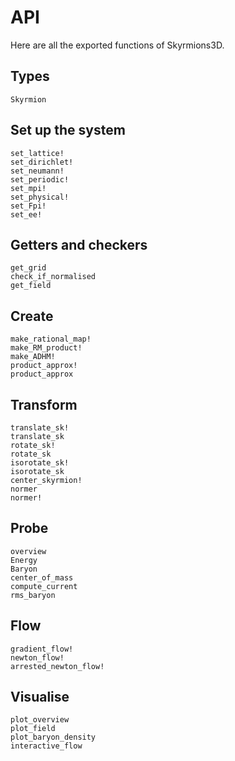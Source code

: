 # API

Here are all the exported functions of Skyrmions3D.

## Types

```@docs
Skyrmion
```

## Set up the system

```@docs
set_lattice!
set_dirichlet!
set_neumann!
set_periodic!
set_mpi!
set_physical!
set_Fpi!
set_ee!
```

## Getters and checkers
```@docs
get_grid
check_if_normalised
get_field
```

## Create

```@docs
make_rational_map!
make_RM_product!
make_ADHM!
product_approx!
product_approx
```

## Transform

```@docs
translate_sk!
translate_sk
rotate_sk!
rotate_sk
isorotate_sk!
isorotate_sk
center_skyrmion!
normer
normer!
```

## Probe

```@docs
overview
Energy
Baryon
center_of_mass
compute_current
rms_baryon
```

## Flow

```@docs
gradient_flow!
newton_flow!
arrested_newton_flow!
```

## Visualise

```@docs
plot_overview
plot_field
plot_baryon_density
interactive_flow
```